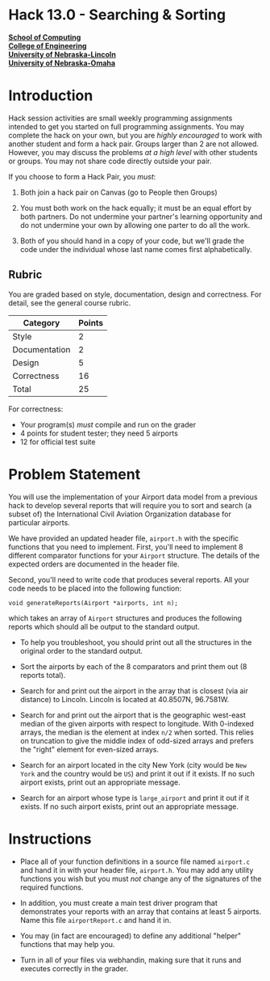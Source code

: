 # Hack 13.0 - Searching & Sorting
**[School of Computing](https://computing.unl.edu/)**  
**[College of Engineering](https://engineering.unl.edu/)**  
**[University of Nebraska-Lincoln](https://unl.edu)**  
**[University of Nebraska-Omaha](https://http://unomaha.edu/)**  

# Introduction

Hack session activities are small weekly programming assignments
intended to get you started on full programming assignments. You may
complete the hack on your own, but you are *highly encouraged* to work
with another student and form a hack pair. Groups larger than 2 are not
allowed. However, you may discuss the problems *at a high level* with
other students or groups. You may not share code directly outside your
pair.

If you choose to form a Hack Pair, you *must*:

1.  Both join a hack pair on Canvas (go to People then Groups)

2.  You must both work on the hack equally; it must be an equal effort
    by both partners. Do not undermine your partner's learning
    opportunity and do not undermine your own by allowing one parter to
    do all the work.

3.  Both of you should hand in a copy of your code, but we'll grade the
    code under the individual whose last name comes first alphabetically.

## Rubric

You are graded based on style, documentation, design and correctness.
For detail, see the general course rubric.

| Category      | Points |
|---------------|--------|
| Style         | 2      |
| Documentation | 2      |
| Design        | 5      |
| Correctness   | 16     |
| Total         | 25     |

For correctness:
 - Your program(s) *must* compile and run on the grader
 - 4 points for student tester; they need 5 airports
 - 12 for official test suite

# Problem Statement

You will use the implementation of your Airport data model from a
previous hack to develop several reports that will require you to sort
and search (a subset of) the International Civil Aviation Organization
database for particular airports.

We have provided an updated header file, `airport.h` with the
specific functions that you need to implement. First, you'll need to
implement 8 different comparator functions for your `Airport`
structure. The details of the expected orders are documented in the
header file.

Second, you'll need to write code that produces several reports. All
your code needs to be placed into the following function:

`void generateReports(Airport *airports, int n);`

which takes an array of `Airport` structures and produces the
following reports which should all be output to the standard output.

-   To help you troubleshoot, you should print out all the structures in
    the original order to the standard output.

-   Sort the airports by each of the 8 comparators and print them out (8
    reports total).

-   Search for and print out the airport in the array that is closest
    (via air distance) to Lincoln. Lincoln is located at 40.8507N,
    96.7581W.

-   Search for and print out the airport that is the geographic
    west-east median of the given airports with respect to
    longitude.  With 0-indexed arrays, the median is the element at index
    `n/2` when sorted. This relies on truncation to give the middle
    index of odd-sized arrays and prefers the "right" element for
    even-sized arrays.

-   Search for an airport located in the city New York (city would be
    `New York` and the country would be `US`) and print it
    out if it exists. If no such airport exists, print out an
    appropriate message.

-   Search for an airport whose type is `large_airport` and print
    it out if it exists. If no such airport exists, print out an
    appropriate message.

# Instructions

-   Place all of your function definitions in a source file named
    `airport.c` and hand it in with your header file,
    `airport.h`. You may add any utility functions you wish but
    you must *not* change any of the signatures of the required
    functions.

-   In addition, you must create a main test driver program that
    demonstrates your reports with an array that contains at least 5
    airports. Name this file `airportReport.c` and hand it in.

-   You may (in fact are encouraged) to define any additional "helper"
    functions that may help you.

-   Turn in all of your files via webhandin, making sure that it runs
    and executes correctly in the grader.
